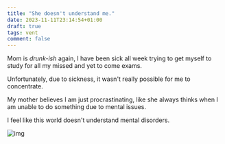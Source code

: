 ```yaml
---
title: "She doesn't understand me."
date: 2023-11-11T23:14:54+01:00
draft: true
tags: vent
comment: false
---
```


Mom is *drunk-ish* again, I have been sick all week trying to get myself to study for all my missed and yet to come exams.

Unfortunately, due to sickness, it wasn't really possible for me to concentrate.

My mother believes I am just procrastinating, like she always thinks when I am unable to do something due to mental issues.

I feel like this world doesn't understand mental disorders.

![img](/gallery/twitdownload.jpg)